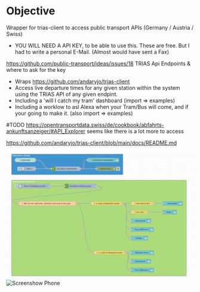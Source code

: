 # Objective 
Wrapper for trias-client to access public transport APIs (Germany / Austria / Swiss)

* YOU WILL NEED A API KEY, to be able to use this. These are free. But I had to write a personal E-Mail. (Almost would have sent a Fax)

https://github.com/public-transport/ideas/issues/18 TRIAS Api Endpoints & where to ask for the key



* Wraps https://github.com/andaryjo/trias-client 
* Access live departure times for any given station within the system using the TRIAS API of any given endpint.
* Including a 'will I catch my tram' dashboard (import => examples)
* Including a worklow to asl Alexa when your Tram/Bus will come, and if your going to make it. (also import => examples)


#TODO
https://opentransportdata.swiss/de/cookbook/abfahrts-ankunftsanzeiger/#API_Explorer seems like there is a lot more to access 

https://github.com/andaryjo/trias-client/blob/main/docs/README.md

![Screenshow Flow](images/screenshowFlow.png)
![Screenshow Phone](images/screenshow.png)

